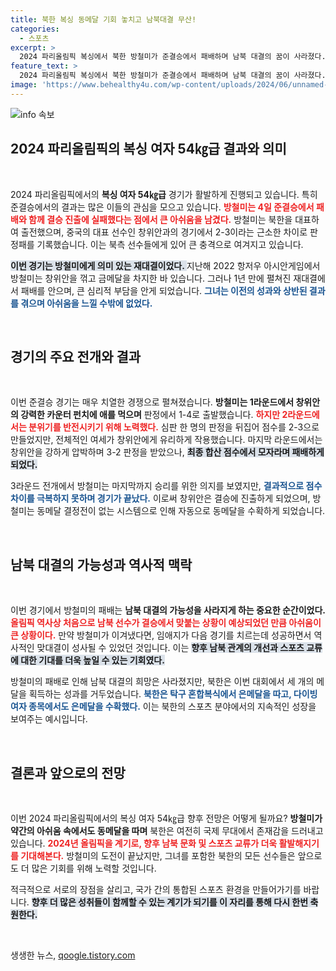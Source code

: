 ```yaml
---
title: 북한 복싱 동메달 기회 놓치고 남북대결 무산!
categories:
  - 스포츠
excerpt: >
  2024 파리올림픽 복싱에서 북한 방철미가 준결승에서 패배하며 남북 대결의 꿈이 사라졌다. 창위안과의 재대결에서 민감한 판정 끝에 동메달을 확보했지만, 역사의 한 페이지는 닫혔다.
feature_text: >
  2024 파리올림픽 복싱에서 북한 방철미가 준결승에서 패배하며 남북 대결의 꿈이 사라졌다. 창위안과의 재대결에서 민감한 판정 끝에 동메달을 확보했지만, 역사의 한 페이지는 닫혔다.
image: 'https://www.behealthy4u.com/wp-content/uploads/2024/06/unnamed-file.png'
---
```


<p><img src="https://www.behealthy4u.com/wp-content/uploads/2024/06/unnamed-file.png" alt="info 속보" /></p>

<h2 data-ke-size="size26">2024 파리올림픽의 복싱 여자 54㎏급 결과와 의미</h2>

<p data-ke-size="size16">&nbsp;</p>

<p>2024 파리올림픽에서의 <b>복싱 여자 54㎏급</b> 경기가 활발하게 진행되고 있습니다. 특히 준결승에서의 결과는 많은 이들의 관심을 모으고 있습니다. <b><span style="color: #ee2323;">방철미는 4일 준결승에서 패배와 함께 결승 진출에 실패했다는 점에서 큰 아쉬움을 남겼다.</span></b> 방철미는 북한을 대표하여 출전했으며, 중국의 대표 선수인 창위안과의 경기에서 2-3이라는 근소한 차이로 판정패를 기록했습니다. 이는 북측 선수들에게 있어 큰 충격으로 여겨지고 있습니다.</p>

<p><b><span style="background-color: #21538527;">이번 경기는 방철미에게 의미 있는 재대결이었다. </span></b> 지난해 2022 항저우 아시안게임에서 방철미는 창위안을 꺾고 금메달을 차지한 바 있습니다. 그러나 1년 만에 펼쳐진 재대결에서 패배를 안으며, 큰 심리적 부담을 안게 되었습니다. <b><span style="color: #1a5490;">그녀는 이전의 성과와 상반된 결과를 겪으며 아쉬움을 느낄 수밖에 없었다.</span></b></p>

<p data-ke-size="size16">&nbsp;</p>

<h2 data-ke-size="size26">경기의 주요 전개와 결과</h2>

<p data-ke-size="size16">&nbsp;</p>

<p>이번 준결승 경기는 매우 치열한 경쟁으로 펼쳐졌습니다. <b>방철미는 1라운드에서 창위안의 강력한 카운터 펀치에 애를 먹으며</b> 판정에서 1-4로 출발했습니다. <b><span style="color: #ee2323;">하지만 2라운드에서는 분위기를 반전시키기 위해 노력했다.</span></b> 심판 한 명의 판정을 뒤집어 점수를 2-3으로 만들었지만, 전체적인 여세가 창위안에게 유리하게 작용했습니다. 마지막 라운드에서는 창위안을 강하게 압박하며 3-2 판정을 받았으나, <b><span style="background-color: #21538527;">최종 합산 점수에서 모자라며 패배하게 되었다.</span></b></p>

<p>3라운드 전개에서 방철미는 마지막까지 승리를 위한 의지를 보였지만, <b><span style="color: #1a5490;">결과적으로 점수 차이를 극복하지 못하며 경기가 끝났다.</span></b> 이로써 창위안은 결승에 진출하게 되었으며, 방철미는 동메달 결정전이 없는 시스템으로 인해 자동으로 동메달을 수확하게 되었습니다.</p>

<p data-ke-size="size16">&nbsp;</p>

<h2 data-ke-size="size26">남북 대결의 가능성과 역사적 맥락</h2>

<p data-ke-size="size16">&nbsp;</p>

<p>이번 경기에서 방철미의 패배는 <b>남북 대결의 가능성을 사라지게 하는 중요한 순간이었다.</b> <b><span style="color: #ee2323;">올림픽 역사상 처음으로 남북 선수가 결승에서 맞붙는 상황이 예상되었던 만큼 아쉬움이 큰 상황이다.</span></b> 만약 방철미가 이겨냈다면, 임애지가 다음 경기를 치르는데 성공하면서 역사적인 맞대결이 성사될 수 있었던 것입니다. 이는 <b><span style="background-color: #21538527;">향후 남북 관계의 개선과 스포츠 교류에 대한 기대를 더욱 높일 수 있는 기회였다.</span></b></p>

<p>방철미의 패배로 인해 남북 대결의 희망은 사라졌지만, 북한은 이번 대회에서 세 개의 메달을 획득하는 성과를 거두었습니다. <b><span style="color: #1a5490;">북한은 탁구 혼합복식에서 은메달을 따고, 다이빙 여자 종목에서도 은메달을 수확했다.</span></b> 이는 북한의 스포츠 분야에서의 지속적인 성장을 보여주는 예시입니다.</p>

<p data-ke-size="size16">&nbsp;</p>

<h2 data-ke-size="size26">결론과 앞으로의 전망</h2>

<p data-ke-size="size16">&nbsp;</p>

<p>이번 2024 파리올림픽에서의 복싱 여자 54㎏급 향후 전망은 어떻게 될까요? <b>방철미가 약간의 아쉬움 속에서도 동메달을 따며</b> 북한은 여전히 국제 무대에서 존재감을 드러내고 있습니다. <b><span style="color: #ee2323;">2024년 올림픽을 계기로, 향후 남북 문화 및 스포츠 교류가 더욱 활발해지기를 기대해본다.</span></b> 방철미의 도전이 끝났지만, 그녀를 포함한 북한의 모든 선수들은 앞으로도 더 많은 기회를 위해 노력할 것입니다.</p>

<p>적극적으로 서로의 장점을 살리고, 국가 간의 통합된 스포츠 환경을 만들어가기를 바랍니다. <b><span style="background-color: #21538527;">향후 더 많은 성취들이 함께할 수 있는 계기가 되기를 이 자리를 통해 다시 한번 축원한다.</span></b></p>

<p data-ke-size="size16">&nbsp;</p>
생생한 뉴스, <a href="https://qoogle.tistory.com" rel="dofollow">qoogle.tistory.com</a>


